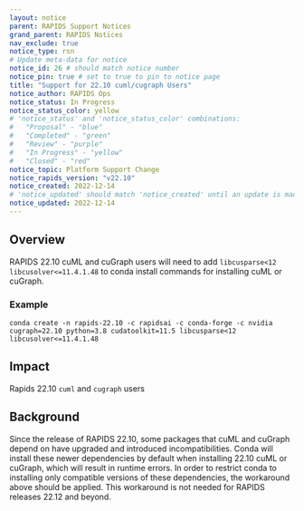 ```yaml
---
layout: notice
parent: RAPIDS Support Notices
grand_parent: RAPIDS Notices
nav_exclude: true
notice_type: rsn
# Update meta-data for notice
notice_id: 26 # should match notice number
notice_pin: true # set to true to pin to notice page
title: "Support for 22.10 cuml/cugraph Users"
notice_author: RAPIDS Ops
notice_status: In Progress
notice_status_color: yellow
# 'notice_status' and 'notice_status_color' combinations:
#   "Proposal" - "blue"
#   "Completed" - "green"
#   "Review" - "purple"
#   "In Progress" - "yellow"
#   "Closed" - "red"
notice_topic: Platform Support Change
notice_rapids_version: "v22.10"
notice_created: 2022-12-14
# 'notice_updated' should match 'notice_created' until an update is made
notice_updated: 2022-12-14
---
```


## Overview

RAPIDS 22.10 cuML and cuGraph users will need to add `libcusparse<12` `libcusolver<=11.4.1.48` to conda install commands for installing cuML or cuGraph.

### Example
```
conda create -n rapids-22.10 -c rapidsai -c conda-forge -c nvidia  cugraph=22.10 python=3.8 cudatoolkit=11.5 libcusparse<12 libcusolver<=11.4.1.48
```

## Impact

Rapids 22.10 `cuml` and `cugraph` users

## Background

Since the release of RAPIDS 22.10, some packages that cuML and cuGraph depend on have upgraded and introduced incompatibilities. Conda will install these newer dependencies by default when installing 22.10 cuML or cuGraph, which will result in runtime errors.  In order to restrict conda to installing only compatible versions of these dependencies, the workaround above should be applied.  This workaround is not needed for RAPIDS releases 22.12 and beyond.

